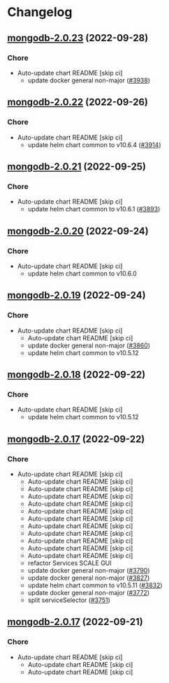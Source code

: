 # Changelog



## [mongodb-2.0.23](https://github.com/truecharts/charts/compare/mongodb-2.0.22...mongodb-2.0.23) (2022-09-28)

### Chore

- Auto-update chart README [skip ci]
  - update docker general non-major ([#3938](https://github.com/truecharts/charts/issues/3938))




## [mongodb-2.0.22](https://github.com/truecharts/charts/compare/mongodb-2.0.21...mongodb-2.0.22) (2022-09-26)

### Chore

- Auto-update chart README [skip ci]
  - update helm chart common to v10.6.4 ([#3914](https://github.com/truecharts/charts/issues/3914))




## [mongodb-2.0.21](https://github.com/truecharts/charts/compare/mongodb-2.0.20...mongodb-2.0.21) (2022-09-25)

### Chore

- Auto-update chart README [skip ci]
  - update helm chart common to v10.6.1 ([#3893](https://github.com/truecharts/charts/issues/3893))




## [mongodb-2.0.20](https://github.com/truecharts/charts/compare/mongodb-2.0.19...mongodb-2.0.20) (2022-09-24)

### Chore

- Auto-update chart README [skip ci]
  - update helm chart common to v10.6.0




## [mongodb-2.0.19](https://github.com/truecharts/charts/compare/mongodb-2.0.17...mongodb-2.0.19) (2022-09-24)

### Chore

- Auto-update chart README [skip ci]
  - Auto-update chart README [skip ci]
  - update docker general non-major ([#3860](https://github.com/truecharts/charts/issues/3860))
  - update helm chart common to v10.5.12




## [mongodb-2.0.18](https://github.com/truecharts/charts/compare/mongodb-2.0.17...mongodb-2.0.18) (2022-09-22)

### Chore

- Auto-update chart README [skip ci]
  - update helm chart common to v10.5.12




## [mongodb-2.0.17](https://github.com/truecharts/charts/compare/mongodb-2.0.13...mongodb-2.0.17) (2022-09-22)

### Chore

- Auto-update chart README [skip ci]
  - Auto-update chart README [skip ci]
  - Auto-update chart README [skip ci]
  - Auto-update chart README [skip ci]
  - Auto-update chart README [skip ci]
  - Auto-update chart README [skip ci]
  - Auto-update chart README [skip ci]
  - Auto-update chart README [skip ci]
  - Auto-update chart README [skip ci]
  - Auto-update chart README [skip ci]
  - Auto-update chart README [skip ci]
  - Auto-update chart README [skip ci]
  - refactor Services SCALE GUI
  - update docker general non-major ([#3790](https://github.com/truecharts/charts/issues/3790))
  - update docker general non-major ([#3827](https://github.com/truecharts/charts/issues/3827))
  - update helm chart common to v10.5.11 ([#3832](https://github.com/truecharts/charts/issues/3832))
  - update docker general non-major ([#3772](https://github.com/truecharts/charts/issues/3772))
  - split serviceSelector ([#3751](https://github.com/truecharts/charts/issues/3751))




## [mongodb-2.0.17](https://github.com/truecharts/charts/compare/mongodb-2.0.13...mongodb-2.0.17) (2022-09-21)

### Chore

- Auto-update chart README [skip ci]
  - Auto-update chart README [skip ci]
  - Auto-update chart README [skip ci]
